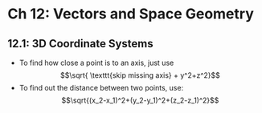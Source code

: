 # Ch 12: Vectors and Space Geometry

## 12.1: 3D Coordinate Systems

* To find how close a point is to an axis, just use $$\sqrt{ \texttt{skip missing axis} + y^2+z^2}$$ 
* To find out the distance between two points, use: $$\sqrt{(x_2-x_1)^2+(y_2-y_1)^2+(z_2-z_1)^2}$$ 





